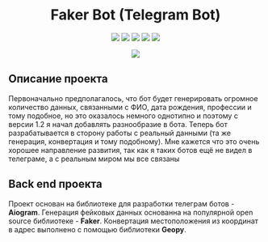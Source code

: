 <h1 align="center">Faker Bot (Telegram Bot)</h1>
<p align="center">
    <img src="https://img.shields.io/badge/python--version-3.9.2-92b7f0?style=plastic">
    <img src="https://img.shields.io/github/languages/code-size/Laiwer/Faker_Bot?color=9c92f0&style=plastic">
    <img src="https://img.shields.io/github/stars/Laiwer/Faker_Bot?color=ce92f0&style=plastic">
    <img src="https://img.shields.io/github/watchers/Laiwer/Faker_Bot?color=ce5290&style=plastic">
    <img src="https://img.shields.io/github/last-commit/Laiwer/Faker_Bot?color=ce1230&style=plastic">
</p>
<p align="center">
    <img src="https://img.shields.io/badge/community-+100 users-a692fd?style=plastic">
</p>
<h2>Описание проекта</h2>
<p>Первоначально предполагалось, что бот будет генерировать огромное количество данных, связанными с ФИО, дата рождения, профессии и тому подобное, но это оказалось немного однотипно и поэтому с версии 1.2 я начал добавлять разнообразие в бота. Теперь бот разрабатывается в сторону работы с реальный данными (та же генерация, конвертация и тому подобному). Мне кажется что это очень хорошее направление развития, так как я таких ботов ещё не видел в телеграме, а с реальным миром мы все связаны</p>

<h2>Back end проекта</h2>
<p>Проект основан на библиотеке для разработки телеграм ботов - <b>Aiogram</b>. Генерация фейковых данных основанна на популярной open source библиотеке - <b>Faker</b>. Конвертация местоположения из координат в адрес выполнено с помощью библиотеки <b>Geopy</b>.</p>